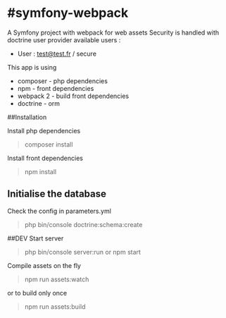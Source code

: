 #symfony-webpack
===============

A Symfony project with webpack for web assets
Security is handled with doctrine user provider
available users :
* User :  test@test.fr / secure

This app is using
* composer - php dependencies
* npm - front dependencies
* webpack 2 - build front dependencies
* doctrine - orm

##Installation

Install php dependencies
> composer install

Install front dependencies
> npm install

## Initialise the database

Check the config in parameters.yml

> php bin/console doctrine:schema:create


##DEV
Start server
> php bin/console server:run
or
> npm start

Compile assets on the fly
> npm run assets:watch

or to build only once
> npm run assets:build


